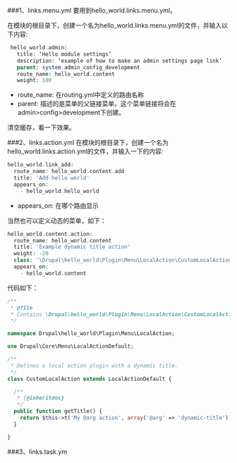 ###1、links.menu.yml
要用到hello_world.links.menu.yml。

在模块的根目录下，创建一个名为hello_world.links.menu.yml的文件，并输入以下内容:

```php
 hello_world.admin:
   title: ‘Hello module settings’
   description: ‘example of how to make an admin settings page link’
   parent: system.admin_config_development
   route_name: hello_world.content
   weight: 100
```

* route_name: 在routing.yml中定义的路由名称
* parent: 描述的是菜单的父链接菜单。这个菜单链接将会在admin>config>development下创建。

清空缓存，看一下效果。

###2、links.action.yml
在模块的根目录下，创建一个名为hello_world.links.action.yml的文件，并输入一下的内容:
```php
hello_world.link_add:
  route_name: hello_world.content.add
  title: 'Add hello world'
  appears_on:
    - hello_world.hello_world
```

* appears_on: 在哪个路由显示

当然也可以定义动态的菜单，如下：
```php
hello_world.content.action:
  route_name: hello_world.content
  title: 'Example dynamic title action'
  weight: -20
  class: '\Drupal\hello_world\Plugin\Menu\LocalAction\CustomLocalAction'
  appears_on:
    - hello_world.content
```

代码如下：
```php
/**
 * @file
 * Contains \Drupal\hello_world\Plugin\Menu\LocalAction\CustomLocalAction.
 */

namespace Drupal\hello_world\Plugin\Menu\LocalAction;

use Drupal\Core\Menu\LocalActionDefault;

/**
 * Defines a local action plugin with a dynamic title.
 */
class CustomLocalAction extends LocalActionDefault {

  /**
   * {@inheritdoc}
   */
  public function getTitle() {
    return $this->t('My @arg action', array('@arg' => 'dynamic-title'));
  }

}
```

###3、links.task.ym
